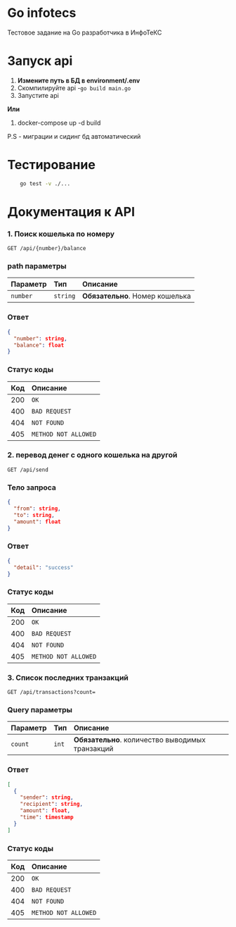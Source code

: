 # Go infotecs

Тестовое задание на Go разработчика в ИнфоТеКС


# Запуск api
1) **Измените путь в БД в environment/.env**
2) Скомпилируйте api -```go build main.go```
3) Запустите api

**Или**
1) docker-compose up -d build

P.S - миграции и сидинг бд автоматический


# Тестирование
```bash 
    go test -v ./...
```

# Документация к API

### 1. Поиск кошелька по номеру

```http request
GET /api/{number}/balance
```
### path параметры
| Параметр | Тип      | Описание                        |
|:---------|:---------|:--------------------------------|
| `number` | `string` | **Обязательно**. Номер кошелька |


### Ответ
```json
{
  "number": string,
  "balance": float
}
```
### Статус коды
| Код | Описание             |
|:----|:---------------------|
| 200 | `OK`                 |
| 400 | `BAD REQUEST` |
| 404 | `NOT FOUND`          |
| 405 | `METHOD NOT ALLOWED` |

### 2. перевод денег с одного кошелька на другой

```http request
GET /api/send
```

### Тело запроса
```json
{
  "from": string,
  "to": string,
  "amount": float
}
```

### Ответ
```json
{
  "detail": "success"
}
```
### Статус коды
| Код | Описание             |
|:----|:---------------------|
| 200 | `OK`                 |
| 400 | `BAD REQUEST`        |
| 404 | `NOT FOUND`          |
| 405 | `METHOD NOT ALLOWED` |

### 3. Список последних транзакций

```http request
GET /api/transactions?count=
```

### Query параметры
| Параметр | Тип   | Описание                                         |
|:---------|:------|:-------------------------------------------------|
| `count`  | `int` | **Обязательно**. количество выводимых транзакций |


### Ответ
```json
[
  {
    "sender": string,
    "recipient": string,
    "amount": float,
    "time": timestamp
  }
]
```
### Статус коды
| Код | Описание             |
|:----|:---------------------|
| 200 | `OK`                 |
| 400 | `BAD REQUEST`        |
| 404 | `NOT FOUND`          |
| 405 | `METHOD NOT ALLOWED` |
